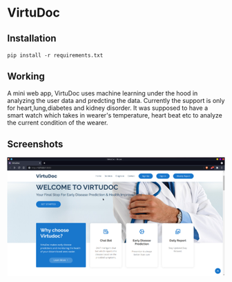 # VirtuDoc

## Installation

`pip install -r requirements.txt`

## Working 

A mini web app, VirtuDoc uses machine learning under the hood in analyzing the user data and predcting the data. Currently the support is only for heart,lung,diabetes and kidney disorder. It was supposed to have a smart watch which takes in wearer's temperature, heart beat etc to analyze the current condition of the wearer.

## Screenshots
<img src="screenshots/Screenshot_20210928_020401.png">




